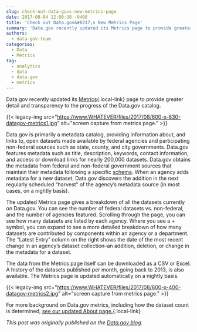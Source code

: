 ```yaml
---
slug: check-out-data-govs-new-metrics-page
date: 2017-08-04 12:00:38 -0400
title: 'Check out Data.gov&#8217;s New Metrics Page'
summary: 'Data.gov recently updated its Metrics page to provide greater detail and transparency to the progress of the Data.gov catalog. Data.gov is primarily a metadata catalog, providing information about, and links to, open datasets made available by federal agencies and participating non-federal sources such as state, county, and city'
authors:
  - data-gov-team
categories:
  - Data
  - Metrics
tag:
  - analytics
  - data
  - data.gov
  - metrics
---
```


Data.gov recently updated its [Metrics](https://www.data.gov/metrics){.local-link} page to provide greater detail and transparency to the progress of the Data.gov catalog.

{{< legacy-img src="https://www.WHATEVER/files/2017/08/600-x-830-datagov-metrics1.jpg" alt="screen capture from metrics page." >}}

Data.gov is primarily a metadata catalog, providing information about, and links to, open datasets made available by federal agencies and participating non-federal sources such as state, county, and city governments. Data.gov features metadata such as title, description, keywords, contact information, and access or download links for nearly 200,000 datasets. Data.gov obtains the metadata from federal and non-federal government sources that maintain their metadata following a specific <a class="external ext-link" title="This link will direct you to an external website that may have different content and privacy policies from Data.gov." href="https://project-open-data.cio.gov/v1.1/schema/" rel="external">schema</a>. When an agency adds metadata for a new dataset, Data.gov discovers the addition in the next regularly scheduled “harvest” of the agency’s metadata source (in most cases, on a nightly basis).

The updated Metrics page gives a breakdown of all the datasets currently on Data.gov. You can see the number of federal datasets vs. non-federal, and the number of agencies featured. Scrolling through the page, you can see how many datasets are listed by each agency. Where you see a + symbol, you can expand to see a more detailed breakdown of how many datasets are contributed by components within an agency or a department. The “Latest Entry” column on the right shows the date of the most recent change in an agency’s dataset collection–an addition, deletion, or change in the metadata for a dataset.

The data from the Metrics page itself can be downloaded as a CSV or Excel. A history of the datasets published per month, going back to 2013, is also available. The Metrics page is updated automatically on a nightly basis.

{{< legacy-img src="https://www.WHATEVER/files/2017/08/600-x-400-datagov-metrics2.jpg" alt="screen capture from metrics page." >}}

For more background on Data.gov metrics, including how the dataset count is determined, [see our updated About page.](https://www.data.gov/about/#metrics){.local-link}

_This post was originally published on the [Data.gov blog](https://www.data.gov/meta/check-data-govs-new-metrics-page)._